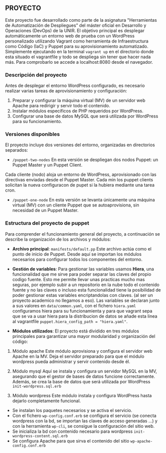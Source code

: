 ## PROYECTO

Este proyecto fue desarrollado como parte de la asignatura "Herramientas de Automatización de Despliegues" del máster oficial en Desarrollo y Operaciones (DevOps) de la UNIR.
El objetivo principal es desplegar automáticamente un entorno web de prueba con un WordPress personalizado utilizando Vagrant como herramienta de Infraestructura como Código (IaC) y Puppet para su aprovisionamiento automatizado. Simplemente ejecutando en la terminal `vagrant up` en el directorio donde esta situado el vagrantfile y todo se despliega sin tener que hacer nada más. Para comprobarlo se accede a localhost:8080 desde el navegador.

### Descripción del proyecto
Antes de desplegar el entorno WordPress configurado, es necesario realizar varias tareas de aprovisionamiento y configuración:

1. Preparar y configurar la máquina virtual (MV) de un servidor web Apache para redirigir y servir todo el contenido.
2. Instalar módulos específicos de PHP requeridos por WordPress.
3. Configurar una base de datos MySQL que será utilizada por WordPress para su funcionamiento.

### Versiones disponibles
El proyecto incluye dos versiones del entorno, organizadas en directorios separados:

- `/puppet-two-nodes`
En esta versión se despliegan dos nodos Puppet: un Puppet Master y un Puppet Client.

Cada cliente (nodo) aloja un entorno de WordPress, aprovisionado con las directivas enviadas desde el Puppet Master. Cada min los puppet clients solicitan la nueva configuracon de pupet si la hubiera mediante una tarea cron.
- `/puppet-one-node`
En esta versión se levanta únicamente una máquina virtual (MV) con un cliente Puppet que se autoaprovisiona, sin necesidad de un Puppet Master.

### Estructura del proyecto de puppet
Para comprender el funcionamiento general del proyecto, a continuación se describe la organización de los archivos y módulos:

- **Archivo principal**: `manifests/default.pp`
Este archivo actúa como el punto de inicio de Puppet. Desde aquí se importan los módulos necesarios para configurar todos los componentes del entorno.

- **Gestión de variables**: 
Para gestionar las variables usamos **Hiera**, una funcionalidad que me sirve para poder separar las claves del propio codigo fuente. Esto me permite llevar unas practicas mucho mas seguras, por ejemplo subir a un repositorio en la nube todo el contenido fuente y no las claves o incluso esta funcionalidad tiene la posibilidad de poder gestionar estas variables encriptandolas con claves. (al ser un proyecto academico no llegamos a eso).
Las variables se declaran junto a sus valores en `data/common.yaml`, con el fichero `hiera.yaml` configuramos hiera para su funcionamienta y para que vagrant sepa que se va a usar hiera para la distribucion de datos se añade esta linea al vagrantfile `puppet.hiera_config_path = "hiera.yaml"`.


- **Módulos utilizados**:
El proyecto está dividido en tres módulos principales para garantizar una mayor modularidad y organización del código:

1. Módulo apache
Este módulo aprovisiona y configura el servidor web Apache en la MV. Deja el servidor preparado para que el módulo wordpress pueda administrar y servir contenido desde él.

2. Módulo mysql
Aquí se instala y configura un servidor MySQL en la MV, asegurando que el gestor de bases de datos funcione correctamente. Además, se crea la base de datos que será utilizada por WordPress `init-wordpress.sql.erb`

3. Módulo wordpress
Este módulo instala y configura WordPress hasta dejarlo completamente funcional.

- Se instalan los paquetes necesarios y se activa el servicio.
- Con el fichero `wp-config.conf.erb` se configura el servicio (se conecta wordpress con la bd, se importan las claves de acceso generadas ...) y con la herramienta `wp-cli`, se consigue la configuración del sitio web.
- Se inicializa la bd con contenido necesario para wordpress `init-wordpress-content.sql.erb`
- Se configura Apache para que sirva el contenido del sitio `wp-apache-config.conf.erb`


